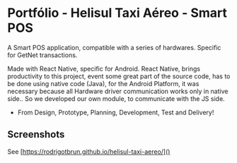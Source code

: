 # Portfólio - Helisul Taxi Aéreo - Smart POS

A Smart POS application, compatible with a series of hardwares. Specific for GetNet transactions.

Made with React Native, specific for Android. React Native, brings productivity to this project, event some great part of the source code, has to be done using native code (Java), for the Android Platform, it was necessary because all Hardware driver communication works only in native side.. So we developed our own module, to communicate with the JS side.

- From Design, Prototype, Planning, Development, Test and Delivery!

## Screenshots

See [https://rodrigotbrun.github.io/helisul-taxi-aereo/]()